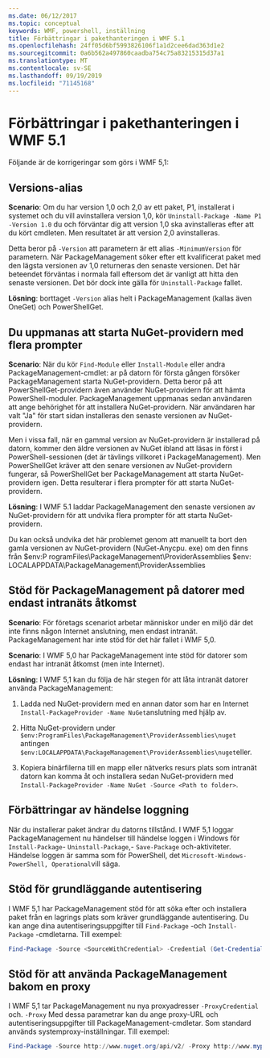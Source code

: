 ```yaml
---
ms.date: 06/12/2017
ms.topic: conceptual
keywords: WMF, powershell, inställning
title: Förbättringar i pakethanteringen i WMF 5.1
ms.openlocfilehash: 24ff05d6bf5993826106f1a1d2cee6dad363d1e2
ms.sourcegitcommit: 0a6b562a497860caadba754c75a83215315d37a1
ms.translationtype: MT
ms.contentlocale: sv-SE
ms.lasthandoff: 09/19/2019
ms.locfileid: "71145168"
---
```

# <a name="improvements-to-package-management-in-wmf-51"></a>Förbättringar i pakethanteringen i WMF 5.1

Följande är de korrigeringar som görs i WMF 5,1:

## <a name="version-alias"></a>Versions-alias

**Scenario**: Om du har version 1,0 och 2,0 av ett paket, P1, installerat i systemet och du vill avinstallera version 1,0, kör `Uninstall-Package -Name P1 -Version 1.0` du och förväntar dig att version 1,0 ska avinstalleras efter att du kört cmdleten. Men resultatet är att version 2,0 avinstalleras.

Detta beror på `-Version` att parametern är ett alias `-MinimumVersion` för parametern. När PackageManagement söker efter ett kvalificerat paket med den lägsta versionen av 1,0 returneras den senaste versionen. Det här beteendet förväntas i normala fall eftersom det är vanligt att hitta den senaste versionen. Det bör dock inte gälla för `Uninstall-Package` fallet.

**Lösning**: borttaget `-Version` alias helt i PackageManagement (kallas även OneGet) och PowerShellGet.

## <a name="multiple-prompts-for-bootstrapping-the-nuget-provider"></a>Du uppmanas att starta NuGet-providern med flera prompter

**Scenario**: När du kör `Find-Module` eller `Install-Module` eller andra PackageManagement-cmdlet: ar på datorn för första gången försöker PackageManagement starta NuGet-providern. Detta beror på att PowerShellGet-providern även använder NuGet-providern för att hämta PowerShell-moduler.
PackageManagement uppmanas sedan användaren att ange behörighet för att installera NuGet-providern. När användaren har valt "Ja" för start sidan installeras den senaste versionen av NuGet-providern.

Men i vissa fall, när en gammal version av NuGet-providern är installerad på datorn, kommer den äldre versionen av NuGet ibland att läsas in först i PowerShell-sessionen (det är tävlings villkoret i PackageManagement). Men PowerShellGet kräver att den senare versionen av NuGet-providern fungerar, så PowerShellGet ber PackageManagement att starta NuGet-providern igen.
Detta resulterar i flera prompter för att starta NuGet-providern.

**Lösning**: I WMF 5.1 laddar PackageManagement den senaste versionen av NuGet-providern för att undvika flera prompter för att starta NuGet-providern.

Du kan också undvika det här problemet genom att manuellt ta bort den gamla versionen av NuGet-providern (NuGet-Anycpu. exe) om den finns från $env:P rogramFiles\PackageManagement\ProviderAssemblies $env: LOCALAPPDATA\PackageManagement\ProviderAssemblies

## <a name="support-for-packagemanagement-on-computers-with-intranet-access-only"></a>Stöd för PackageManagement på datorer med endast intranäts åtkomst

**Scenario**: För företags scenariot arbetar människor under en miljö där det inte finns någon Internet anslutning, men endast intranät. PackageManagement har inte stöd för det här fallet i WMF 5,0.

**Scenario**: I WMF 5,0 har PackageManagement inte stöd för datorer som endast har intranät åtkomst (men inte Internet).

**Lösning**: I WMF 5,1 kan du följa de här stegen för att låta intranät datorer använda PackageManagement:

1. Ladda ned NuGet-providern med en annan dator som har en Internet `Install-PackageProvider -Name NuGet`anslutning med hjälp av.

2. Hitta NuGet-providern under `$env:ProgramFiles\PackageManagement\ProviderAssemblies\nuget` antingen `$env:LOCALAPPDATA\PackageManagement\ProviderAssemblies\nuget`eller.

3. Kopiera binärfilerna till en mapp eller nätverks resurs plats som intranät datorn kan komma åt och installera sedan NuGet-providern med `Install-PackageProvider -Name NuGet -Source <Path to folder>`.


## <a name="event-logging-improvements"></a>Förbättringar av händelse loggning

När du installerar paket ändrar du datorns tillstånd. I WMF 5,1 loggar PackageManagement nu händelser till händelse loggen i Windows för `Install-Package`- `Uninstall-Package`,- `Save-Package` och-aktiviteter. Händelse loggen är samma som för PowerShell, det `Microsoft-Windows-PowerShell, Operational`vill säga.

## <a name="support-for-basic-authentication"></a>Stöd för grundläggande autentisering

I WMF 5,1 har PackageManagement stöd för att söka efter och installera paket från en lagrings plats som kräver grundläggande autentisering. Du kan ange dina autentiseringsuppgifter till `Find-Package` -och `Install-Package` -cmdletarna. Till exempel:

```powershell
Find-Package -Source <SourceWithCredential> -Credential (Get-Credential)
```

## <a name="support-for-using-packagemanagement-behind-a-proxy"></a>Stöd för att använda PackageManagement bakom en proxy

I WMF 5,1 tar PackageManagement nu nya proxyadresser `-ProxyCredential` och. `-Proxy` Med dessa parametrar kan du ange proxy-URL och autentiseringsuppgifter till PackageManagement-cmdletar. Som standard används systemproxy-inställningar. Till exempel:

```powershell
Find-Package -Source http://www.nuget.org/api/v2/ -Proxy http://www.myproxyserver.com -ProxyCredential (Get-Credential)
```
